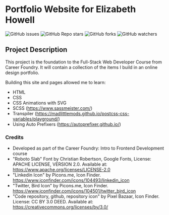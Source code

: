 # Portfolio Website for Elizabeth Howell
![GitHub issues](https://img.shields.io/github/issues/eahowell/PortfolioWebsite?color=yellow)
![GitHub Repo stars](https://img.shields.io/github/stars/eahowell/PortfolioWebsite)
![GitHub forks](https://img.shields.io/github/forks/eahowell/PortfolioWebsite)
![GitHub watchers](https://img.shields.io/github/watchers/eahowell/PortfolioWebsite)

## Project Description
This project is the foundation to the Full-Stack Web Developer Course from Career Foundry.
It will contain a collection of the items I build in an online design portfolio.

Building this site and pages allowed me to learn:
- HTML
- CSS
- CSS Animations with SVG
- SCSS (https://www.sassmeister.com/)
- Transpiler (https://madlittlemods.github.io/postcss-css-variables/playground/)
- Using Auto Prefixers (https://autoprefixer.github.io/)

### Credits
- Developed as part of the Career Foundry: Intro to Frontend Development course
- "Roboto Slab" Font by Christian Robertson, Google Fonts, License: APACHE LICENSE, VERSION 2.0. Available at: https://www.apache.org/licenses/LICENSE-2.0
- "Linkedin Icon" by Picons.me, Icon Finder. https://www.iconfinder.com/icons/104493/linkedin_icon
- "Twitter, Bird Icon" by Picons.me, Icon Finder. https://www.iconfinder.com/icons/104501/twitter_bird_icon
- "Code repository, github, repository icon" by Pixel Bazaar, Icon Finder. License: CC BY 3.0 DEED. Available at: https://creativecommons.org/licenses/by/3.0/
